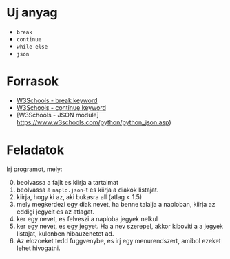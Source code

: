 # Uj anyag

 - `break`
 - `continue`
 - `while-else`
 - `json`

# Forrasok
 - [W3Schools - break keyword](https://www.w3schools.com/python/ref_keyword_break.asp)
 - [W3Schools - continue keyword](https://www.w3schools.com/python/ref_keyword_continue.asp)
 - [W3Schools - JSON module] https://www.w3schools.com/python/python_json.asp)

# Feladatok

Irj programot, mely:

0. beolvassa a fajlt es kiirja a tartalmat
1. beolvassa a `naplo.json`-t es kiirja a diakok listajat.
2. kiirja, hogy ki az, aki bukasra all (atlag < 1.5)
3. mely megkerdezi egy diak nevet, ha benne talalja a naploban, kiirja az eddigi jegyeit es az atlagat.
4. ker egy nevet, es felveszi a naploba jegyek nelkul
5. ker egy nevet, es egy jegyet. Ha a nev szerepel, akkor kiboviti a a jegyek listajat, kulonben hibauzenetet ad.
6. Az elozoeket tedd fuggvenybe, es irj egy menurendszert, amibol ezeket lehet hivogatni.
